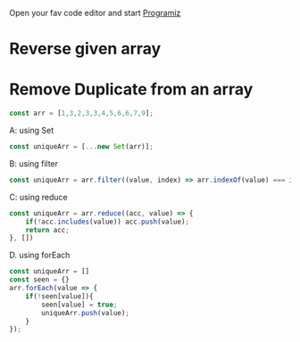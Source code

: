Open your fav code editor and start
[Programiz](https://www.programiz.com/javascript/online-compiler/)

# Reverse given array


# Remove Duplicate from an array
```js
const arr = [1,3,2,3,3,4,5,6,6,7,9];
```
A: using Set
```js
const uniqueArr = [...new Set(arr)];
```
B: using filter
```js
const uniqueArr = arr.filter((value, index) => arr.indexOf(value) === index);
```
C: using reduce
```js
const uniqueArr = arr.reduce((acc, value) => {
    if(!acc.includes(value)) acc.push(value);
    return acc;
}, [])
```
D. using forEach
```js
const uniqueArr = []
const seen = {}
arr.forEach(value => {
    if(!seen[value]){
        seen[value] = true;
        uniqueArr.push(value);
    }
});
```